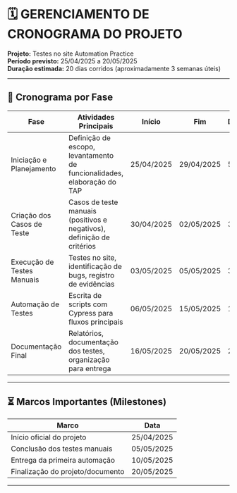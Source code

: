 # 🗓️ GERENCIAMENTO DE CRONOGRAMA DO PROJETO

**Projeto:** Testes no site Automation Practice  
**Período previsto:** 25/04/2025 a 20/05/2025  
**Duração estimada:** 20 dias corridos (aproximadamente 3 semanas úteis)

---

## 📅 Cronograma por Fase

| **Fase**                  | **Atividades Principais**                                                   | **Início**     | **Fim**       | **Duração** |
|---------------------------|------------------------------------------------------------------------------|----------------|----------------|-------------|
| Iniciação e Planejamento  | Definição de escopo, levantamento de funcionalidades, elaboração do TAP      | 25/04/2025     | 29/04/2025     | 5 dias      |
| Criação dos Casos de Teste| Casos de teste manuais (positivos e negativos), definição de critérios       | 30/04/2025     | 02/05/2025     | 3 dias      |
| Execução de Testes Manuais| Testes no site, identificação de bugs, registro de evidências                | 03/05/2025     | 05/05/2025     | 3 dias      |
| Automação de Testes       | Escrita de scripts com Cypress para fluxos principais                        | 06/05/2025     | 15/05/2025     | 10 dias     |
| Documentação Final        | Relatórios, documentação dos testes, organização para entrega                | 16/05/2025     | 20/05/2025     | 2 dias      |

---

## ⏳ Marcos Importantes (Milestones)

| **Marco**                        | **Data**        |
|----------------------------------|-----------------|
| Início oficial do projeto        | 25/04/2025      |
| Conclusão dos testes manuais     | 05/05/2025      |
| Entrega da primeira automação    | 10/05/2025      |
| Finalização do projeto/documento| 20/05/2025      |

---
